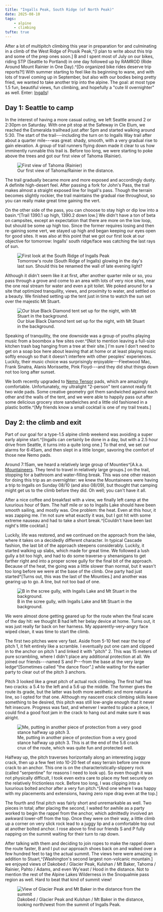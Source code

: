 ```yaml
---
title: "Ingalls Peak, South Ridge (of North Peak)"
date: 2025-08-10
tags:
    - alpine
    - climbing
tufte: true
---
```


After a lot of multipitch climbing this year in preparation for and culminating in a climb of the West Ridge of Prusik Peak,^[I plan to write about this trip and some of the prep ones soon.] B and I spent most of July on our bikes, riding STP (Seattle to Portland) in one day followed up by RAMROD (Ride Around Mount Rainier in One Day).^[Do organized bike rides deserve trip reports?!]  With summer starting to feel like its beginning to wane, and with lots of travel coming up in September, but also with our bodies being pretty fried, we wanted to take another trip into the alpine.  The goal: at most type 1.5 fun, beautiful views, fun climbing, and hopefully a "cute lil overnighter" as well.  Enter: [Ingalls](https://www.mountainproject.com/area/110928196/ingalls-peak)!

## Day 1: Seattle to camp

In the interest of having a more casual outing, we left Seattle around 2 or 2:30pm on Saturday.  With one pit stop at the Safeway in Cle Elum, we reached the Esmeralda trailhead just after 5pm and started walking around 5:30.  The start of the trail---including the turn on to Ingalls Way trail after about a quarter mile---was great: shady, smooth, with a very gradual rise to gain elevation.  A group of trail runners flying down made it clear to us how imminently runnable this trail is.  Before too long, we were starting to poke above the trees and got our first view of Tahoma (Rainier).

<figure>
<img src="./rainier-first.jpg" alt="First view of Tahoma (Rainier)" />
<figcaption>Our first view of Tahoma/Rainier in the distance.</figcaption>
</figure>

The trail gradually became more and more exposed and accordingly dusty.  A definite high-desert feel.  After passing a fork for John's Pass, the trail makes almost a straight exposed line for Ingall's pass.  Though the terrain becomes slightly rockier, the trail maintains the gradual rise throughout, so you can really make great time gaining the vert.

On the other side of the pass, you can chooose to stay high or dip low into a basin.^[Trail 1390.1 up high, 1390.2 down low.] We didn't have a ton of beta on campsites, except an expectation that there are more on the low loop, but should be some up high too.  Since the former requires losing and then re-gaining some vert, we stayed up high and began keeping our eyes open for good sites.  It was also at this point that we got our first look at our objective for tomorrow: Ingalls' south ridge/face was catching the last rays of sun.

<figure>
<img src="./first-look.jpg" alt="First look at the South Ridge of Ingalls Peak" />
<figcaption>Tomorrow's route (South Ridge of Ingalls) glowing in the day's last sun. Should this be renamed the wall of late evening light?</ficaption>
</figure>

Although it didn't seem like it at first, after another quarter mile or so, you pass through a grove and come to an area with lots of very nice sites, near the one real stream for water and even a pit toilet.  We poked around for a site that optimized tranquility, views, and proximity to water, and settled on a beauty.  We finished setting up the tent just in time to watch the sun set over the majestic Mt Stuart.

<figure>
<img src="./camp-stuart.jpg" alt="Our blue Black Diamond tent set up for the night, with Mt Stuart in the background." />
<figcaption>Our blue Black Diamond tent set up for the night, with Mt Stuart in the background.</figcaption>
</figure>

Speaking of tranquility, the one downside was a group of youths playing music from a boombox a few sites over.^[Not to mention leaving a full-size kitchen trash bag hanging from a tree at their site.]  I'm sure I don't need to get on a soap box here about leaving that at home or at least playing music softly enough so that it doesn't interfere with other peoples' experiences.  Luckily, their music choice was surprisingly enjoyable---Fleetwood Mac, Frank Sinatra, Alanis Morissette, Pink Floyd---and they did shut things down not too long after sunset.

We both recently upgraded to [Nemo Tensor](https://amzn.to/45LfArl) pads, which are amazingly comfortable.  Unfortunately, my ultralight "2-person" tent cannot really fit two wide pads.  Some creative geometry got them sandwiched against each other and the walls of the tent, and we were able to happily pass out after some delicious grocery store sandwiches and a little old fashioned in a plastic bottle.^[My friends know a small cocktail is one of my trail treats.]

## Day 2: the climb and exit

Part of our goal for a type-1.5 alpine climb weekend was avoiding a super early alpine start.^[Ingalls can certainly be done in a day, but with a 2.5 hour drive from Seattle, it turns into a quite long one.]  To that end, we set our alarms for 6:45am, and then slept in a little longer, savoring the comfort of those new Nemo pads.

Around 7:15am, we heard a relatively large group of Mounties^[A.k.a. [Mountaineers](https://www.mountaineers.org/). They tend to travel in relatively large groups.] on the trail, stopping for a bathroom and water-filling break.  This was one other reason for doing this trip as an overnighter: we knew the Mountaineers were having a trip to Ingalls on Sunday 08/10 (and also 08/09), but thought that camping might get us to the climb before they did.  Oh well; you can't have it all.

After a nice coffee and breakfast with a view, we finally left camp at the luxurious hour of 9am.  The half mile or so to Ingalls Lake should have been smooth sailing, and mostly was.  One problem: the heat.  Even at this hour, it was zapping me.  I'm not sure what exactly it was, but I got hit with some extreme nauseau and had to take a short break.^[Couldn't have been last night's little cocktail.]

Luckily, life was restored, and we continued on the approach from the lake, where it takes on a decidedly different character.  In typical Cascade fashion, the last bit of the approach steepens considerably.  Luckily, it started walking up slabs, which made for great time.  We followed a lush gully a bit too high, and had to do some traverse-y shenanigans to get farther right and into a proper scree gully for the final bit of the approach.  Because of the heat, the going was a little slower than normal, but it wasn't too long before we were at the base of the climb.  One party had just started^[Turns out, this was the last of the Mounties.] and another was gearing up to go.  A line, but not too bad of one.

<figure>
<img src="./b-approach.jpg" alt="B in the scree gully, with Ingalls Lake and Mt Stuart in the background." />
<figcaption>B in the scree gully, with Ingalls Lake and Mt Stuart in the background.</figcaption>
</figure>

We were almost done getting geared up for the route when the final scare of the day hit: we thought B had left her belay device at home.  Turns out, it was just really far back on her harness.  My apparently-very-angry face wiped clean, it was time to start the climb.

The first two pitches were very fast.  Aside from 5-10 feet near the top of pitch 1, it felt entirely like a scramble.  I eventually put one cam and clipped in to the anchor on pitch 1 and linked it with "pitch" 2.  This was 15 meters of pure scrambling, where I didn't place any additional protection at all.  We joined our friends---named S and P---from the base at the very large ledge^[Sometimes called "the dance floor".] while waiting for the earlier party to clear out of the pitch 3 anchors.

Pitch 3 looked like a great pitch of actual rock climbing.  The first half has two cracks: a 5.4 to the left and a 5.6 up the middle.  The former gives the route its grade, but the latter was both more aesthetic and more natural a line, so I opted for that one.  Although my nascent crack climbing skills leave something to be desired, this pitch was still low-angle enough that it never felt insecure.  Progress was fast, and whenver I wanted to place a piece, I could find a good foot jam in the crack to hang out and make sure it was alright.

<figure>
<img src="./me-pitch-3.jpg" alt="Me, putting in another piece of protection from a very good stance halfway up pitch 3." />
<figcaption>Me, putting in another piece of protection from a very good stance halfway up pitch 3.  This is at the end of the 5.6 crack crux of the route, which was quite fun and protected well.</figcaption>
</figure>

Halfway up, the pitch traverses horizontally along an interesting juggy crack, then up a few feet into 10-20 feet of easy terrain before one more crack to an anchor.  This one is on the characteristically-slippery rock (called "serpentine" for reasons I need to look up).  So even though it was not physically difficult, I took even extra care to place my feet securely on the relatively frictionless rock.  Before too long, I was clipping into a luxurious bolted anchor after a very fun pitch.^[And one where I was happy with my placements and extensions, having zero rope drag even at the top.]

The fourth and final pitch was fairly short and unremarkable as well.  Two pieces in total; after placing the second, I waited for awhile as a party worked to begin the rappel from the anchor, which admittedly involved an awkward lower-off from the top.  Once they were on their way, a little climb up a corner on very slick rock lead to a juggy lip and a comfortable top out at another bolted anchor.  I rose above to find our friends S and P fully napping on the summit waiting for their turn to rap down.

After talking with them and deciding to join ropes to make the rappel down the route faster, B and I put our approach shoes back on and walked over a few hundred feet to tag the actual summit.  The views here were amazing: in addition to Stuart,^[Washington's second largest non-volcanic mountain.] we enjoyed views of Dakobed / Glacier Peak, Kulshan / Mt Baker, Tahoma / Rainier, Pahto / Adams, and even Wy'east / Hood in the distance.  Not to mention the rest of the Alpine Lakes Wilderness in the Snoqualmie pass region as well.  Hard to beat that kind of summit view!

<figure>
<img src="./glacier-baker.jpg" alt="View of Glacier Peak and Mt Baker in the distance from the summit" />
<figcaption>Dakobed / Glacier Peak and Kulshan / Mt Baker in the distance, looking north/west from the summit of Ingalls Peak.</ficaption>
</figure>